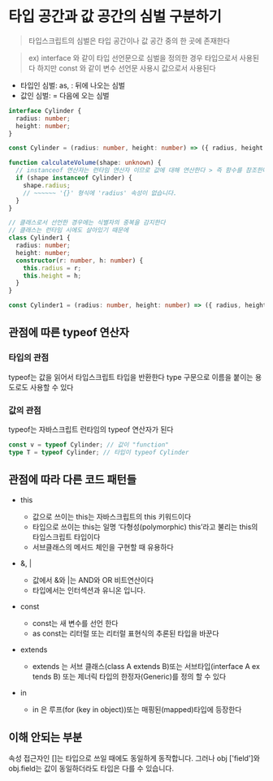 # 타입 공간과 값 공간의 심벌 구분하기

> 타입스크립트의 심벌은 타입 공간이나 값 공간 중의 한 곳에 존재한다

> ex) interface 와 같이 타입 선언문으로 심벌을 정의한 경우 타입으로서 사용된다 하지만 const 와 같이 변수 선언문 사용시 값으로서 사용된다

- 타입인 심벌: as, : 뒤에 나오는 심벌
- 값인 심벌: = 다음에 오는 심벌

```typescript
interface Cylinder {
  radius: number;
  height: number;
}

const Cylinder = (radius: number, height: number) => ({ radius, height });

function calculateVolume(shape: unknown) {
  // instanceof 연산자는 런타임 연산자 이므로 값에 대해 연산한다 > 즉 함수를 참조한다
  if (shape instanceof Cylinder) {
    shape.radius;
    // ~~~~~~ '{}' 형식에 'radius' 속성이 없습니다.
  }
}

// 클래스로서 선언한 경우에는 식별자의 중복을 감지한다
// 클래스는 런타임 시에도 살아있기 때문에
class Cylinder1 {
  radius: number;
  height: number;
  constructor(r: number, h: number) {
    this.radius = r;
    this.height = h;
  }
}

const Cylinder1 = (radius: number, height: number) => ({ radius, height });
```

## 관점에 따른 typeof 연산자

### 타입의 관점

typeof는 값을 읽어서 타입스크립트 타입을 반환한다
type 구문으로 이름을 붙이는 용도로도 사용할 수 있다

### 값의 관점

typeof는 자바스크립트 런타임의 typeof 연산자가 된다

```typescript
const v = typeof Cylinder; // 값이 "function"
type T = typeof Cylinder; // 타입이 typeof Cylinder
```

## 관점에 따라 다른 코드 패턴들

- this

  - 값으로 쓰이는 this는 자바스크립트의 this 키워드이다
  - 타입으로 쓰이는 this는 일명 ‘다형성(polymorphic) this’라고 불리는 this의 타입스크립트 타입이다
  - 서브클래스의 메서드 체인을 구현할 때 유용하다

- &, |

  - 값에서 &와 |는 AND와 OR 비트연산이다
  - 타입에서는 인터섹션과 유니온 입니다.

- const

  - const는 새 변수를 선언 한다
  - as const는 리터럴 또는 리터럴 표현식의 추론된 타입을 바꾼다

- extends

  - extends 는 서브 클래스(class A extends B)또는 서브타입(interface A ex tends B) 또는 제너릭 타입의 한정자(Generic<T extends number>)를 정의 할 수 있다

- in
  - in 은 루프(for (key in object))또는 매핑된(mapped)타입에 등장한다

## 이해 안되는 부분

속성 접근자인 []는 타입으로 쓰일 때에도 동일하게 동작합니다. 그러나 obj \['field']와 obj.field는 값이 동일하더라도 타입은 다를 수 있습니다.
